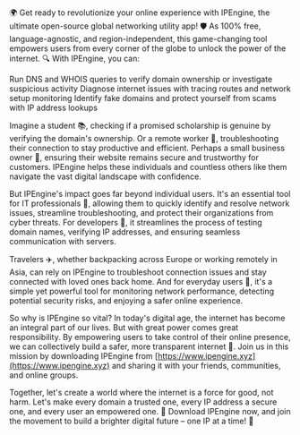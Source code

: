 🌍 Get ready to revolutionize your online experience with IPEngine, the ultimate open-source global networking utility app! 🛡️ As 100% free, language-agnostic, and region-independent, this game-changing tool empowers users from every corner of the globe to unlock the power of the internet. 🔍 With IPEngine, you can:

Run DNS and WHOIS queries to verify domain ownership or investigate suspicious activity
Diagnose internet issues with tracing routes and network setup monitoring
Identify fake domains and protect yourself from scams with IP address lookups

Imagine a student 📚, checking if a promised scholarship is genuine by verifying the domain's ownership. Or a remote worker 💼, troubleshooting their connection to stay productive and efficient. Perhaps a small business owner 🏢, ensuring their website remains secure and trustworthy for customers. IPEngine helps these individuals and countless others like them navigate the vast digital landscape with confidence.

But IPEngine's impact goes far beyond individual users. It's an essential tool for IT professionals 👥, allowing them to quickly identify and resolve network issues, streamline troubleshooting, and protect their organizations from cyber threats. For developers 🚀, it streamlines the process of testing domain names, verifying IP addresses, and ensuring seamless communication with servers.

Travelers ✈️, whether backpacking across Europe or working remotely in Asia, can rely on IPEngine to troubleshoot connection issues and stay connected with loved ones back home. And for everyday users 🤝, it's a simple yet powerful tool for monitoring network performance, detecting potential security risks, and enjoying a safer online experience.

So why is IPEngine so vital? In today's digital age, the internet has become an integral part of our lives. But with great power comes great responsibility. By empowering users to take control of their online presence, we can collectively build a safer, more transparent internet 🌟. Join us in this mission by downloading IPEngine from [https://www.ipengine.xyz](https://www.ipengine.xyz) and sharing it with your friends, communities, and online groups.

Together, let's create a world where the internet is a force for good, not harm. Let's make every domain a trusted one, every IP address a secure one, and every user an empowered one. 🚀 Download IPEngine now, and join the movement to build a brighter digital future – one IP at a time! 🔔